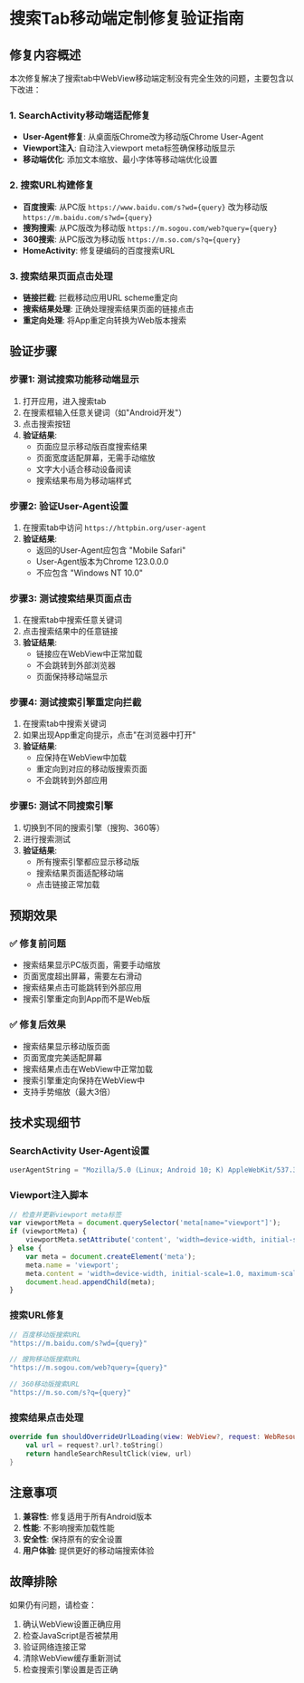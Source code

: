 # 搜索Tab移动端定制修复验证指南

## 修复内容概述

本次修复解决了搜索tab中WebView移动端定制没有完全生效的问题，主要包含以下改进：

### 1. SearchActivity移动端适配修复
- **User-Agent修复**: 从桌面版Chrome改为移动版Chrome User-Agent
- **Viewport注入**: 自动注入viewport meta标签确保移动版显示
- **移动端优化**: 添加文本缩放、最小字体等移动端优化设置

### 2. 搜索URL构建修复
- **百度搜索**: 从PC版 `https://www.baidu.com/s?wd={query}` 改为移动版 `https://m.baidu.com/s?wd={query}`
- **搜狗搜索**: 从PC版改为移动版 `https://m.sogou.com/web?query={query}`
- **360搜索**: 从PC版改为移动版 `https://m.so.com/s?q={query}`
- **HomeActivity**: 修复硬编码的百度搜索URL

### 3. 搜索结果页面点击处理
- **链接拦截**: 拦截移动应用URL scheme重定向
- **搜索结果处理**: 正确处理搜索结果页面的链接点击
- **重定向处理**: 将App重定向转换为Web版本搜索

## 验证步骤

### 步骤1: 测试搜索功能移动端显示
1. 打开应用，进入搜索tab
2. 在搜索框输入任意关键词（如"Android开发"）
3. 点击搜索按钮
4. **验证结果**:
   - 页面应显示移动版百度搜索结果
   - 页面宽度适配屏幕，无需手动缩放
   - 文字大小适合移动设备阅读
   - 搜索结果布局为移动端样式

### 步骤2: 验证User-Agent设置
1. 在搜索tab中访问 `https://httpbin.org/user-agent`
2. **验证结果**:
   - 返回的User-Agent应包含 "Mobile Safari"
   - User-Agent版本为Chrome 123.0.0.0
   - 不应包含 "Windows NT 10.0"

### 步骤3: 测试搜索结果页面点击
1. 在搜索tab中搜索任意关键词
2. 点击搜索结果中的任意链接
3. **验证结果**:
   - 链接应在WebView中正常加载
   - 不会跳转到外部浏览器
   - 页面保持移动端显示

### 步骤4: 测试搜索引擎重定向拦截
1. 在搜索tab中搜索关键词
2. 如果出现App重定向提示，点击"在浏览器中打开"
3. **验证结果**:
   - 应保持在WebView中加载
   - 重定向到对应的移动版搜索页面
   - 不会跳转到外部应用

### 步骤5: 测试不同搜索引擎
1. 切换到不同的搜索引擎（搜狗、360等）
2. 进行搜索测试
3. **验证结果**:
   - 所有搜索引擎都应显示移动版
   - 搜索结果页面适配移动端
   - 点击链接正常加载

## 预期效果

### ✅ 修复前问题
- 搜索结果显示PC版页面，需要手动缩放
- 页面宽度超出屏幕，需要左右滑动
- 搜索结果点击可能跳转到外部应用
- 搜索引擎重定向到App而不是Web版

### ✅ 修复后效果
- 搜索结果显示移动版页面
- 页面宽度完美适配屏幕
- 搜索结果点击在WebView中正常加载
- 搜索引擎重定向保持在WebView中
- 支持手势缩放（最大3倍）

## 技术实现细节

### SearchActivity User-Agent设置
```kotlin
userAgentString = "Mozilla/5.0 (Linux; Android 10; K) AppleWebKit/537.36 (KHTML, like Gecko) Chrome/123.0.0.0 Mobile Safari/537.36"
```

### Viewport注入脚本
```javascript
// 检查并更新viewport meta标签
var viewportMeta = document.querySelector('meta[name="viewport"]');
if (viewportMeta) {
    viewportMeta.setAttribute('content', 'width=device-width, initial-scale=1.0, maximum-scale=3.0, user-scalable=yes');
} else {
    var meta = document.createElement('meta');
    meta.name = 'viewport';
    meta.content = 'width=device-width, initial-scale=1.0, maximum-scale=3.0, user-scalable=yes';
    document.head.appendChild(meta);
}
```

### 搜索URL修复
```kotlin
// 百度移动版搜索URL
"https://m.baidu.com/s?wd={query}"

// 搜狗移动版搜索URL  
"https://m.sogou.com/web?query={query}"

// 360移动版搜索URL
"https://m.so.com/s?q={query}"
```

### 搜索结果点击处理
```kotlin
override fun shouldOverrideUrlLoading(view: WebView?, request: WebResourceRequest?): Boolean {
    val url = request?.url?.toString()
    return handleSearchResultClick(view, url)
}
```

## 注意事项

1. **兼容性**: 修复适用于所有Android版本
2. **性能**: 不影响搜索加载性能
3. **安全性**: 保持原有的安全设置
4. **用户体验**: 提供更好的移动端搜索体验

## 故障排除

如果仍有问题，请检查：
1. 确认WebView设置正确应用
2. 检查JavaScript是否被禁用
3. 验证网络连接正常
4. 清除WebView缓存重新测试
5. 检查搜索引擎设置是否正确
